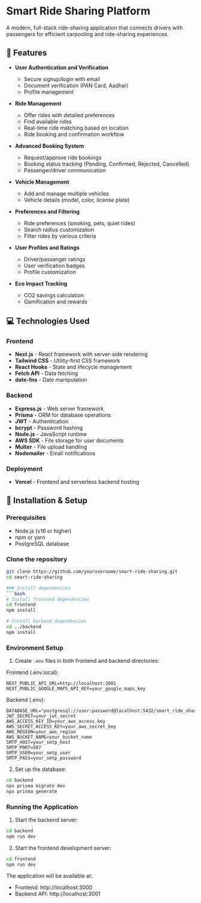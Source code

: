 # Smart Ride Sharing Platform



A modern, full-stack ride-sharing application that connects drivers with passengers for efficient carpooling and ride-sharing experiences.

## 🚀 Features

- **User Authentication and Verification**
  - Secure signup/login with email
  - Document verification (PAN Card, Aadhar)
  - Profile management

- **Ride Management**
  - Offer rides with detailed preferences
  - Find available rides
  - Real-time ride matching based on location
  - Ride booking and confirmation workflow

- **Advanced Booking System**
  - Request/approve ride bookings
  - Booking status tracking (Pending, Confirmed, Rejected, Cancelled)
  - Passenger/driver communication

- **Vehicle Management**
  - Add and manage multiple vehicles
  - Vehicle details (model, color, license plate)

- **Preferences and Filtering**
  - Ride preferences (smoking, pets, quiet rides)
  - Search radius customization
  - Filter rides by various criteria

- **User Profiles and Ratings**
  - Driver/passenger ratings
  - User verification badges
  - Profile customization

- **Eco Impact Tracking**
  - CO2 savings calculation
  - Gamification and rewards

## 💻 Technologies Used

### Frontend
- **Next.js** - React framework with server-side rendering
- **Tailwind CSS** - Utility-first CSS framework
- **React Hooks** - State and lifecycle management
- **Fetch API** - Data fetching
- **date-fns** - Date manipulation

### Backend
- **Express.js** - Web server framework
- **Prisma** - ORM for database operations
- **JWT** - Authentication
- **bcrypt** - Password hashing
- **Node.js** - JavaScript runtime
- **AWS SDK** - File storage for user documents
- **Multer** - File upload handling
- **Nodemailer** - Email notifications

### Deployment
- **Vercel** - Frontend and serverless backend hosting

## 🔧 Installation & Setup

### Prerequisites
- Node.js (v16 or higher)
- npm or yarn
- PostgreSQL database

### Clone the repository
```bash
git clone https://github.com/yourusername/smart-ride-sharing.git
cd smart-ride-sharing

### Install dependencies
```bash
# Install frontend dependencies
cd frontend
npm install

# Install backend dependencies
cd ../backend
npm install
```

### Environment Setup
1. Create `.env` files in both frontend and backend directories:

Frontend (.env.local):
```env
NEXT_PUBLIC_API_URL=http://localhost:3001
NEXT_PUBLIC_GOOGLE_MAPS_API_KEY=your_google_maps_key
```

Backend (.env):
```env
DATABASE_URL="postgresql://user:password@localhost:5432/smart_ride_sharing"
JWT_SECRET=your_jwt_secret
AWS_ACCESS_KEY_ID=your_aws_access_key
AWS_SECRET_ACCESS_KEY=your_aws_secret_key
AWS_REGION=your_aws_region
AWS_BUCKET_NAME=your_bucket_name
SMTP_HOST=your_smtp_host
SMTP_PORT=587
SMTP_USER=your_smtp_user
SMTP_PASS=your_smtp_password
```

2. Set up the database:
```bash
cd backend
npx prisma migrate dev
npx prisma generate
```

### Running the Application

1. Start the backend server:
```bash
cd backend
npm run dev
```

2. Start the frontend development server:
```bash
cd frontend
npm run dev
```

The application will be available at:
- Frontend: http://localhost:3000
- Backend API: http://localhost:3001



